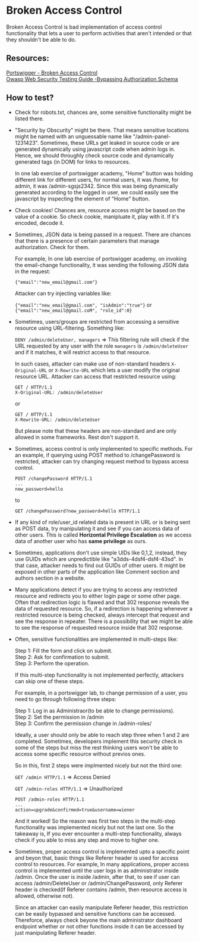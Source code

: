 # Broken Access Control
Broken Access Control is bad implementation of access control functionality that lets a user to perform activities that aren't intended or that they shouldn't be able to do.

## Resources:
[Portswigger - Broken Access Control](https://portswigger.net/web-security/access-control)  
[Owasp Web Security Testing Guide -Bypassing Authorization Schema](https://owasp.org/www-project-web-security-testing-guide/latest/4-Web_Application_Security_Testing/05-Authorization_Testing/02-Testing_for_Bypassing_Authorization_Schema)

## How to test?
* Check for robots.txt, chances are, some sensitive functionality might be listed there.

* "Security by Obscurity" might be there. That means sensitive locations might be named with an unguessable name like "/admin-panel-1231423". Sometimes, these URLs get leaked in source code or are generated dynamically using javascript code when admin logs in. Hence, we should throughly check source code and dynamically generated tags (in DOM) for links to resources. 
  
  In one lab exercise of portswigger academy, "Home" button was holding different link for different users, for normal users, it was /home, for admin, it was /admin-sgsjs2342. Since this was being dynamically generated according to the logged in user, we could easily see the javascript by inspecting the element of "Home" button.

* Check cookies! Chances are, resource access might be based on the value of a cookie. So check cookie, manipluate it, play with it. If it's encoded, decode it.

* Sometimes, JSON data is being passed in a request. There are chances that there is a presence of certain parameters that manage authorization. Check for them.

  For example, In one lab exercise of portswigger academy, on invoking the email-change functionality, it was sending the following JSON data in the request:

  ```{"email":"new_email@gmail.com"}```

  Attacker can try injecting variables like:

  ```{"email":"new_email@gmail.com", "isAdmin":"true"}``` or ```{"email":"new_email@gmail.coM", "role_id":0}```
  
* Sometimes, users/groups are restricted from accessing a sensitive resource using URL-filtering. Something like:
  
  ```DENY /admin/deleteUser, managers``` => This filtering rule will check if the URL requested by any user with the role ```managers``` is ```/admin/deleteUser``` and if it matches, it will restrict access to that resource.
    
  In such cases, attacker can make use of non-standard headers ```X-Original-URL``` or ```X-Rewrite-URL``` which lets a user modify the original resource URL. Attacker can access that restricted resource using:
    
  ```
  GET / HTTP/1.1
  X-Original-URL: /admin/deleteUser
  ```
    
  or
    
  ```
  GET / HTTP/1.1
  X-Rewrite-URL: /admin/deleteUser
  ```
    
  But please note that these headers are non-standard and are only allowed in some frameworks. Rest don't support it.

* Sometimes, access control is only implemented to specific methods. For an example, if querying using POST method to /changePassword is restricted, attacker can try changing request method to bypass access control.

  ```
  POST /changePassword HTTP/1.1
  ...
  new_password=hello
  ```
  
  to
  
  ```
  GET /changePassword?new_password=hello HTTP/1.1
  ```
  
* If any kind of role/user_id related data is present in URL or is being sent as POST data, try manipulating it and see if you can access data of other users. This is called **Horizontal Privilege Escalation** as we access data of another user who has **same privilege** as ours.

* Sometimes, applications don't use simple UIDs like 0,1,2, instead, they use GUIDs which are unpredictible like "a3dds-4dsf4-dsf4-43sd". In that case, attacker needs to find out GUIDs of other users. It might be exposed in other parts of the application like Comment section and authors section in a website.

* Many applications detect if you are trying to access any restricted resource and redirects you to either login page or some other page. Often that redirection logic is flawed and that 302 response reveals the data of requested resource. So, if a redirection is happening whenever a restricted resource is being checked, always intercept that request and see the response in repeater. There is a possibility that we might be able to see the response of requested resource inside that 302 response.

* Often, sensitive functionalities are implemented in multi-steps like:

  Step 1: Fill the form and click on submit.  
  Step 2: Ask for confirmation to submit.  
  Step 3: Perform the operation.  
  
  If this multi-step functionality is not implemented perfectly, attackers can skip one of these steps.
  
  For example, in a portswigger lab, to change permission of a user, you need to go through following three steps:
  
  Step 1: Log in as Administraor(to be able to change permissions).  
  Step 2: Set the permission in /admin  
  Step 3: Confirm the permission change in /admin-roles/  
  
  Ideally, a user should only be able to reach step three when 1 and 2 are completed. Sometimes, developers implement this security check in some of the steps but miss the rest thinking users won't be able to access some specific resource without previos ones.
  
  So in this, first 2 steps were implmented nicely but not the third one:
  
  ```GET /admin HTTP/1.1``` => Access Denied
  
  ```GET /admin-roles HTTP/1.1``` => Unauthorized
  
  ```
  POST /admin-roles HTTP/1.1
  ...
  action=upgrade&confirmed=true&username=wiener
  ```
  
  And it worked! So the reason was first two steps in the multi-step functionality was implemented nicely but not the last one. So the takeaway is, If you ever encounter a multi-step functionality, always check if you able to miss any step and move to higher one.
  
* Sometimes, proper access control is implemented upto a specific point and beyon that, basic things like Referer header is used for access control to resources. For example, In many applications, proper access control is implemented until the user logs in as administrator inside /admin. Once the user is inside /admin, after that, to see if user can access /admin/DeleteUser or /admin/ChangePassword, only Referer header is checked(If Referer contains /admin, then resource access is allowed, otherwise not).

  Since an attacker can easily manipulate Referer header, this restriction can be easily bypassed and sensitive functions can be accessed. Thereforce, always check beyone the main administrator dashboard endpoint whether or not other functions inside it can be accessed by just manipulating Referer header.
  
  
